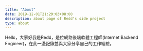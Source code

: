 ```yaml
---
title: "About"
date: 2019-12-01T21:29:03+08:00
description: about page of Redd's side project 
type: about
---
```


Hello，大家好我是Redd，是位網路後端軟體工程師(Internet Backend Engineer)，在此一邊記錄並與大家分享自己的工作經驗。